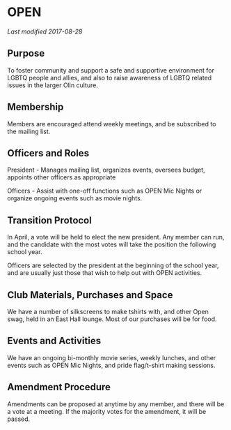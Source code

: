# OPEN
*Last modified 2017-08-28*

## Purpose

To foster community and support a safe and supportive environment for LGBTQ people and allies, and also to raise awareness of LGBTQ related issues in the larger Olin culture.

## Membership

Members are encouraged attend weekly meetings, and be subscribed to the mailing list.

## Officers and Roles

President - Manages mailing list, organizes events, oversees budget, appoints other officers as appropriate 

Officers - Assist with one-off functions such as OPEN Mic Nights or organize ongoing events such as movie nights.

## Transition Protocol

In April, a vote will be held to elect the new president. Any member can run, and the candidate with the most votes will take the position the following school year.

Officers are selected by the president at the beginning of the school year, and are usually just those that wish to help out with OPEN activities.

## Club Materials, Purchases and Space

We have a number of silkscreens to make tshirts with, and other Open swag, held in an East Hall lounge. Most of our purchases will be for food.

## Events and Activities

We have an ongoing bi-monthly movie series, weekly lunches, and other events such as OPEN Mic Nights, and pride flag/t-shirt making sessions.

## Amendment Procedure

Amendments can be proposed at anytime by any member, and there will be a vote at a meeting. If the majority votes for the amendment, it will be passed.
